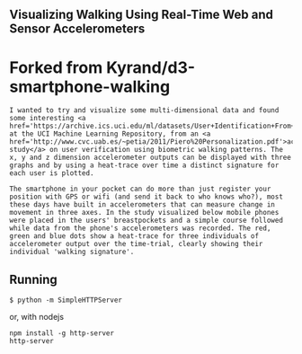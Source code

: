 ## Visualizing Walking Using Real-Time Web and Sensor Accelerometers



Forked from Kyrand/d3-smartphone-walking
========================================

```
I wanted to try and visualize some multi-dimensional data and found some interesting <a href='https://archive.ics.uci.edu/ml/datasets/User+Identification+From+Walking+Activity'>sets</a> at the UCI Machine Learning Repository, from an <a href='http://www.cvc.uab.es/~petia/2011/Piero%20Personalization.pdf'>academic study</a> on user verification using biometric walking patterns. The x, y and z dimension accelerometer outputs can be displayed with three graphs and by using a heat-trace over time a distinct signature for each user is plotted.

The smartphone in your pocket can do more than just register your position with GPS or wifi (and send it back to who knows who?), most these days have built in accelerometers that can measure change in movement in three axes. In the study visualized below mobile phones were placed in the users' breastpockets and a simple course followed while data from the phone's accelerometers was recorded. The red, green and blue dots show a heat-trace for three individuals of accelerometer output over the time-trial, clearly showing their individual 'walking signature'. 
```

## Running

    $ python -m SimpleHTTPServer

or, with nodejs

    npm install -g http-server
    http-server

